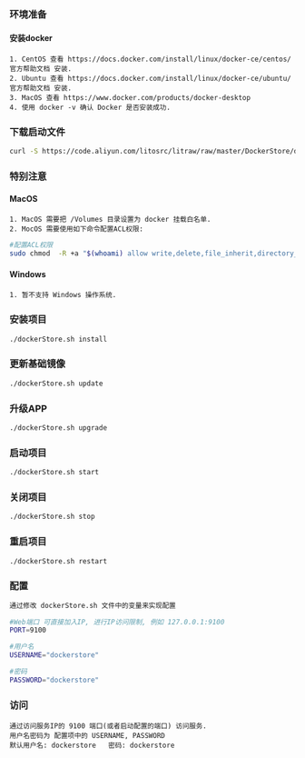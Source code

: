### 环境准备
#### 安装docker
    1. CentOS 查看 https://docs.docker.com/install/linux/docker-ce/centos/ 官方帮助文档 安装.
    2. Ubuntu 查看 https://docs.docker.com/install/linux/docker-ce/ubuntu/ 官方帮助文档 安装.
    3. MacOS 查看 https://www.docker.com/products/docker-desktop
    4. 使用 docker -v 确认 Docker 是否安装成功.

### 下载启动文件
````bash
curl -S https://code.aliyun.com/litosrc/litraw/raw/master/DockerStore/dockerStore.sh > dockerStore.sh && chmod 755 dockerStore.sh && sudo mkdir -p /Volumes/DockerStore && sudo chown $(whoami) /Volumes/DockerStore
````

### 特别注意
#### MacOS 
    1. MacOS 需要把 /Volumes 目录设置为 docker 挂载白名单.
    2. MocOS 需要使用如下命令配置ACL权限:  
````bash 
#配置ACL权限
sudo chmod  -R +a "$(whoami) allow write,delete,file_inherit,directory_inherit,add_subdirectory" /Volumes/DockerStore
````
#### Windows
    1. 暂不支持 Windows 操作系统.

### 安装项目
````bash
./dockerStore.sh install
````

### 更新基础镜像
````bash
./dockerStore.sh update
````

### 升级APP
````bash
./dockerStore.sh upgrade
````

### 启动项目
````bash
./dockerStore.sh start
````

### 关闭项目
````bash
./dockerStore.sh stop
````

### 重启项目
````bash
./dockerStore.sh restart
````

### 配置
````bash
通过修改 dockerStore.sh 文件中的变量来实现配置

#Web端口 可直接加入IP, 进行IP访问限制, 例如 127.0.0.1:9100
PORT=9100

#用户名
USERNAME="dockerstore"

#密码
PASSWORD="dockerstore"
````

### 访问
    通过访问服务IP的 9100 端口(或者启动配置的端口) 访问服务.
    用户名密码为 配置项中的 USERNAME, PASSWORD
    默认用户名: dockerstore   密码: dockerstore